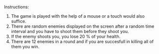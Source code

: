 Instructions:

1. The game is played with the help of a mouse or a touch would also suffice.
2. There are random enemies displayed on the screen after a random time interval and you have to shoot them before they shoot you.
3. If the enemy shoots you, you lose 20 % of your health.
4. There are 12 enemies in a round and if you are succesfull in killing all of them you win.